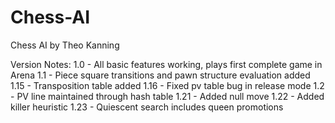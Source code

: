 # Chess-AI
Chess AI by Theo Kanning

Version Notes: 
1.0 - All basic features working, plays first complete game in Arena 
1.1 - Piece square transitions and pawn structure evaluation added 
1.15 - Transposition table added 1.16 - Fixed pv table bug in release mode 
1.2 - PV line maintained through hash table 
1.21 - Added null move 
1.22 - Added killer heuristic 
1.23 - Quiescent search includes queen promotions
